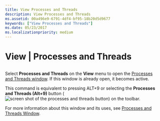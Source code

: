 ```yaml
---
title: View Processes and Threads
description: View Processes and Threads
ms.assetid: 00a496e9-6791-4df4-bf95-18b20d5d9677
keywords: ["View Processes and Threads"]
ms.date: 05/23/2017
ms.localizationpriority: medium
---
```


# View | Processes and Threads


## <span id="ddk_view_processes_and_threads_dbg"></span><span id="DDK_VIEW_PROCESSES_AND_THREADS_DBG"></span>


Select **Processes and Threads** on the **View** menu to open the [Processes and Threads window](processes-and-threads-window.md). If this window is already open, it becomes active.

This command is equivalent to pressing ALT+9 or selecting the **Processes and Threads (Alt+9)** button (![screen shot of the processes and threads button](images/window-processes-threads.png)) on the toolbar.

For more information about this window and its uses, see [Processes and Threads Window](processes-and-threads-window.md).

 

 






